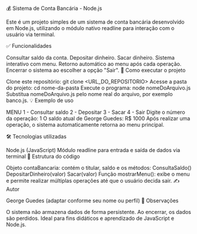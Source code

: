 💰 Sistema de Conta Bancária - Node.js

Este é um projeto simples de um sistema de conta bancária desenvolvido em Node.js, utilizando o módulo nativo readline para interação com o usuário via terminal.

✅ Funcionalidades

Consultar saldo da conta.
Depositar dinheiro.
Sacar dinheiro.
Sistema interativo com menu.
Retorno automático ao menu após cada operação.
Encerrar o sistema ao escolher a opção "Sair".
🚀 Como executar o projeto

Clone este repositório:
git clone <URL_DO_REPOSITORIO>
Acesse a pasta do projeto:
cd nome-da-pasta
Execute o programa:
node nomeDoArquivo.js
Substitua nomeDoArquivo.js pelo nome real do arquivo, por exemplo banco.js.
💡 Exemplo de uso

MENU
1 - Consultar saldo
2 - Depositar
3 - Sacar
4 - Sair
Digite o número da operação: 1
O saldo atual de George Guedes: R$ 1000
Após realizar uma operação, o sistema automaticamente retorna ao menu principal.

🛠️ Tecnologias utilizadas

Node.js (JavaScript)
Módulo readline para entrada e saída de dados via terminal
📄 Estrutura do código

Objeto contaBancaria: contém o titular, saldo e os métodos:
ConsultaSaldo()
DepositarDinheiro(valor)
Sacar(valor)
Função mostrarMenu(): exibe o menu e permite realizar múltiplas operações até que o usuário decida sair.
✍️ Autor

George Guedes (adaptar conforme seu nome ou perfil)
📌 Observações

O sistema não armazena dados de forma persistente. Ao encerrar, os dados são perdidos.
Ideal para fins didáticos e aprendizado de JavaScript e Node.js.